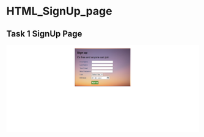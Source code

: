 # HTML_SignUp_page
## Task 1 SignUp Page

<img src="https://github.com/FBlood007/HTML_SignUp_page/blob/main/Output/2022-02-21%20(9).png"/>
